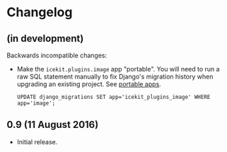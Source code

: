 # Changelog

## (in development)

Backwards incompatible changes:

  * Make the `icekit.plugins.image` app "portable". You will need to run a raw
    SQL statement manually to fix Django's migration history when upgrading
    an existing project. See [portable apps](portable-apps.md).

        UPDATE django_migrations SET app='icekit_plugins_image' WHERE app='image';

## 0.9 (11 August 2016)

  * Initial release.
